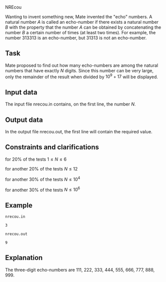 NREcou

Wanting to invent something new, Mate invented the "echo" numbers. A natural number $A$ is called an echo-number if there exists a natural number $B$ with the property that the number $A$ can be obtained by concatenating the number $B$ a certain number of times (at least two times). For example, the number $313313$ is an echo-number, but $31313$ is not an echo-number.

## Task

Mate proposed to find out how many echo-numbers are among the natural numbers that have exactly $N$ digits. Since this number can be very large, only the remainder of the result when divided by $10^9+17$ will be displayed.

## Input data

The input file nrecou.in contains, on the first line, the number $N$.

## Output data

In the output file nrecou.out, the first line will contain the required value.

## Constraints and clarifications

for 20% of the tests $1 \leq N \leq 6$

for another 20% of the tests $N \leq 12$

for another 30% of the tests $N \leq 10^4$

for another 30% of the tests $N \leq 10^6$

## Example

```
nrecou.in

3
```

```
nrecou.out

9
```

## Explanation

The three-digit echo-numbers are $111$, $222$, $333$, $444$, $555$, $666$, $777$, $888$, $999$.